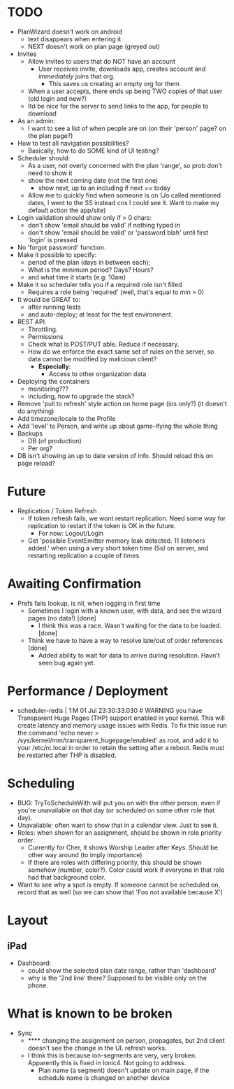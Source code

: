 TODO
====
- PlanWizard doesn't work on android
    - text disappears when entering it
    - NEXT doesn't work on plan page (greyed out)
- Invites
    - Allow invites to users that do NOT have an account
        - User receives invite, downloads app, creates account and *immediately* joins that org.
            - This saves us creating an empty org for them
    - When a user accepts, there ends up being TWO copies of that user (old login and new?)
    - Itd be nice for the server to send links to the app, for people to download
- As an admin:
    - I want to see a list of when people are on (on their 'person' page? on the plan page?)
- How to test all navigation possibilities?
    - Basically, how to do SOME kind of UI testing?
- Scheduler should:
    - As a user, not overly concerned with the plan 'range', so prob don't need to show it
    - show the next coming date (not the first one)
        - show next, up to an including if next == today
    - Allow me to quickly find when someone is on (Jo called mentioned dates, I went to the SS instead cos I could see it. Want to make my default action the app/site)
- Login validation should show only if > 0 chars:
    - don't show 'email should be valid' if nothing typed in
    - don't show 'email should be valid' or 'password blah' until first 'login' is pressed
- No 'forgot password' function.
- Make it possible to specify:
    - period of the plan (days in between each);
    - What is the minimum period? Days? Hours?
    - and what time it starts (e.g: 10am)
- Make it so scheduler tells you if a required role isn't filled
    - Requires a role being 'required' (well, that's equal to min > 0)
- It would be GREAT to:
    - after running tests
    - and auto-deploy; at least for the test environment.
- REST API.
    - Throttling.
    - Permissions
    - Check what is POST/PUT able. Reduce if necessary.
    - How do we enforce the exact same set of rules on the server, so data cannot be modified by malicious client?
        - **Especially**:
            - Access to other organization data
- Deploying the containers
    - monitoring???
    - including, how to upgrade the stack?
- Remove 'pull to refresh' style action on home page (ios only?) (it doesn't do anything)
- Add timezone/locale to the Profile
- Add 'level' to Person, and write up about game-ifying the whole thing
- Backups
    - DB (of production)
    - Per org?
- DB isn't showing an up to date version of info. Should reload this on page reload?

Future
======
- Replication / Token Refresh
    - If token refresh fails, we wont restart replication. Need some way for replication to restart if the token is OK in the future.
        - For now: Logout/Login
    - Get 'possible EventEmitter memory leak detected. 11 listeners added.' when using a very short token time (5s) on server, and restarting replication a couple of times



Awaiting Confirmation
=====================
- Prefs fails lookup, is nil, when logging in first time
    - Sometimes I login with a known user, with data, and see the wizard pages (no data!)  [done]
        - I think this was a race. Wasn't waiting for the data to be loaded.  [done]
    - Think we have to have a way to resolve late/out of order references [done]
        - Added ability to wait for data to arrive during resolution. Havn't seen bug again yet.



Performance / Deployment
========================
- scheduler-redis | 1:M 01 Jul 23:30:33.030 # WARNING you have Transparent Huge Pages (THP) support enabled in your kernel. This will create latency and memory usage issues with Redis. To fix this issue run the command 'echo never > /sys/kernel/mm/transparent_hugepage/enabled' as root, and add it to your /etc/rc.local in order to retain the setting after a reboot. Redis must be restarted after THP is disabled.


Scheduling
===
- BUG: TryToScheduleWith will put you on with the other person, even if you're unavailable on that day (or scheduled on some other role that day).
- Unavailable: often want to show that in a calendar view. Just to see it.
- Roles: when shown for an assignment, should be shown in role priority order.
    - Currently for Cher, it shows Worship Leader after Keys. Should be other way around (to imply importance)
    - If there are roles with differing priority, this should be shown somehow (number, color?). Color could work if everyone in that role had that background color.
- Want to see why a spot is empty. If someone cannot be scheduled on, record that as well (so we can show that 'Foo not available because X')


Layout
===

iPad
--
- Dashboard:
    - could show the selected plan date range, rather than 'dashboard'
    - why is the '2nd line' there? Supposed to be visible only on the phone.


What is known to be broken
====
- Sync
  - **** changing the assignment on person, propagates, but 2nd client doesn't see the change in the UI. refresh works.
  - I think this is because ion-segments are very, very broken. Apparently this is fixed in Ionic4. Not going to address.
    - Plan name (a segment) doesn't update on main page, if the schedule name is changed on another device


